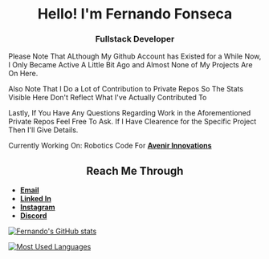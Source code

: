 <h1 align="center">Hello! I'm Fernando Fonseca</h1>
<h3 align="center">Fullstack Developer</h3>

Please Note That ALthough My Github Account has Existed for a While Now, I Only Became Active A Little Bit Ago and Almost None of My Projects Are On Here.

Also Note That I Do a Lot of Contribution to Private Repos So The Stats Visible Here Don't Reflect What I've Actually Contributed To

Lastly, If You Have Any Questions Regarding Work in the Aforementioned Private Repos Feel Free To Ask.
If I Have Clearence for the Specific Project Then I'll Give Details.

Currently Working On: Robotics Code For [**Avenir Innovations**](https://github.com/Avenir-Innovations)

<h2 align="CENTER">Reach Me Through</h2>

 - [**Email**](ffonseca1399@outlook.com)
 - [**Linked In**](https://www.linkedin.com/in/unnamedperson)
 - [**Instagram**](https://www.instagram.com/unnamed.person_/)
 - [**Discord**](https://discord.com/channels/@me/264168562183241730)

[![Fernando's GitHub stats](https://github-readme-stats-nu-roan-40.vercel.app/api?username=TheUnnamedPerson&show_icons=true&count_private=true&hide_border=true&include_all_commits=true&title_color=fff&icon_color=2f96c0&text_color=fff&bg_color=0d1117)](https://github.com/anuraghazra/github-readme-stats)

[![Most Used Languages](https://github-readme-stats-nu-roan-40.vercel.app/api/top-langs/?username=TheUnnamedPerson&show_icons=true&hide_border=true&title_color=fff&icon_color=2f96c0&text_color=fff&bg_color=0d1117)](https://github.com/anuraghazra/github-readme-stats)
